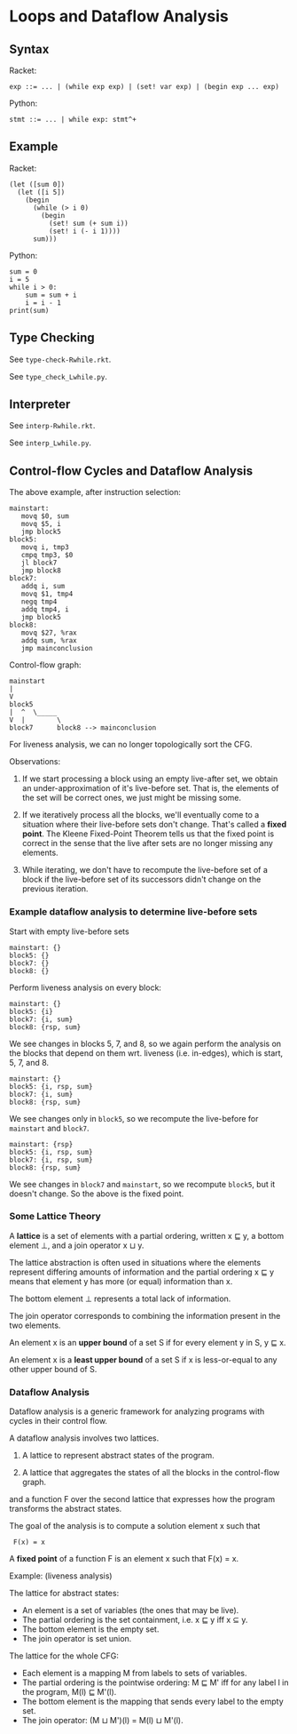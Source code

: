 # Loops and Dataflow Analysis

## Syntax

Racket:

    exp ::= ... | (while exp exp) | (set! var exp) | (begin exp ... exp)


Python:

    stmt ::= ... | while exp: stmt^+


## Example

Racket:

	(let ([sum 0])
	  (let ([i 5])
		(begin
		  (while (> i 0)
			(begin
			  (set! sum (+ sum i))
			  (set! i (- i 1))))
		  sum)))

Python:

	sum = 0
	i = 5
	while i > 0:
		sum = sum + i
		i = i - 1
	print(sum)


## Type Checking

See `type-check-Rwhile.rkt`.

See `type_check_Lwhile.py`.


## Interpreter

See `interp-Rwhile.rkt`.

See `interp_Lwhile.py`.


## Control-flow Cycles and Dataflow Analysis

The above example, after instruction selection:

	mainstart:
	   movq $0, sum
	   movq $5, i
	   jmp block5
	block5:
	   movq i, tmp3
	   cmpq tmp3, $0
	   jl block7
	   jmp block8
	block7:
	   addq i, sum
	   movq $1, tmp4
	   negq tmp4
	   addq tmp4, i
	   jmp block5
	block8:
	   movq $27, %rax
	   addq sum, %rax
	   jmp mainconclusion

Control-flow graph:

    mainstart
	|
	V
	block5
	|  ^  \_____
	V  |        \
	block7      block8 --> mainconclusion

For liveness analysis, we can no longer topologically sort the CFG.

Observations:

1. If we start processing a block using an empty live-after set, we
   obtain an under-approximation of it's live-before set.  That is,
   the elements of the set will be correct ones, we just might be
   missing some.

2. If we iteratively process all the blocks, we'll eventually come to
   a situation where their live-before sets don't change.  That's
   called a **fixed point**. The Kleene Fixed-Point Theorem tells us
   that the fixed point is correct in the sense that the live after
   sets are no longer missing any elements.

3. While iterating, we don't have to recompute the live-before set of
   a block if the live-before set of its successors didn't change on
   the previous iteration.


### Example dataflow analysis to determine live-before sets

Start with empty live-before sets

	mainstart: {}
	block5: {}
	block7: {}
	block8: {}

Perform liveness analysis on every block:

	mainstart: {}
	block5: {i}
	block7: {i, sum}
	block8: {rsp, sum}
    
We see changes in blocks 5, 7, and 8, so we again perform the analysis
on the blocks that depend on them wrt. liveness (i.e. in-edges), 
which is start, 5, 7, and 8.

	mainstart: {}
	block5: {i, rsp, sum}
	block7: {i, sum}
	block8: {rsp, sum}

We see changes only in `block5`, so we recompute the live-before for
`mainstart` and `block7`.

	mainstart: {rsp}
	block5: {i, rsp, sum}
	block7: {i, rsp, sum}
	block8: {rsp, sum}

We see changes in `block7` and `mainstart`, so we recompute `block5`,
but it doesn't change. So the above is the fixed point.


### Some Lattice Theory

A **lattice** is a set of elements with a partial ordering, written x ⊑ y,
a bottom element ⊥, and a join operator x ⊔ y.

The lattice abstraction is often used in situations where the elements
represent differing amounts of information and the partial ordering 
x ⊑ y means that element y has more (or equal) information than x.

The bottom element ⊥ represents a total lack of information.

The join operator corresponds to combining the information present in
the two elements.

An element x is an **upper bound** of a set S if 
for every element y in S, y ⊑ x.

An element x is a **least upper bound** of a set S if
x is less-or-equal to any other upper bound of S.


### Dataflow Analysis

Dataflow analysis is a generic framework for analyzing programs with
cycles in their control flow.

A dataflow analysis involves two lattices.

1. A lattice to represent abstract states of the program.

2. A lattice that aggregates the states of all the blocks
   in the control-flow graph.

and a function F over the second lattice that expresses how the
program transforms the abstract states.

The goal of the analysis is to compute a solution element x such that

     F(x) = x

A **fixed point** of a function F is an element x such that F(x) = x.


Example: (liveness analysis)

The lattice for abstract states:

* An element is a set of variables (the ones that may be live).
* The partial ordering is the set containment, i.e. x ⊑ y iff x ⊆ y.
* The bottom element is the empty set.
* The join operator is set union.
  
The lattice for the whole CFG: 

* Each element is a mapping M from labels to sets of variables. 
* The partial ordering is the pointwise ordering: M ⊑ M' iff for any label
  l in the program, M(l) ⊑ M'(l).
* The bottom element is the mapping that sends every label to the empty set.
* The join operator: (M ⊔ M')(l) = M(l) ⊔ M'(l).
  

